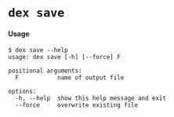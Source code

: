 # `dex save`

#### Usage

```shell
$ dex save --help
usage: dex save [-h] [--force] F

positional arguments:
  F           name of output file

options:
  -h, --help  show this help message and exit
  --force     overwrite existing file
```
